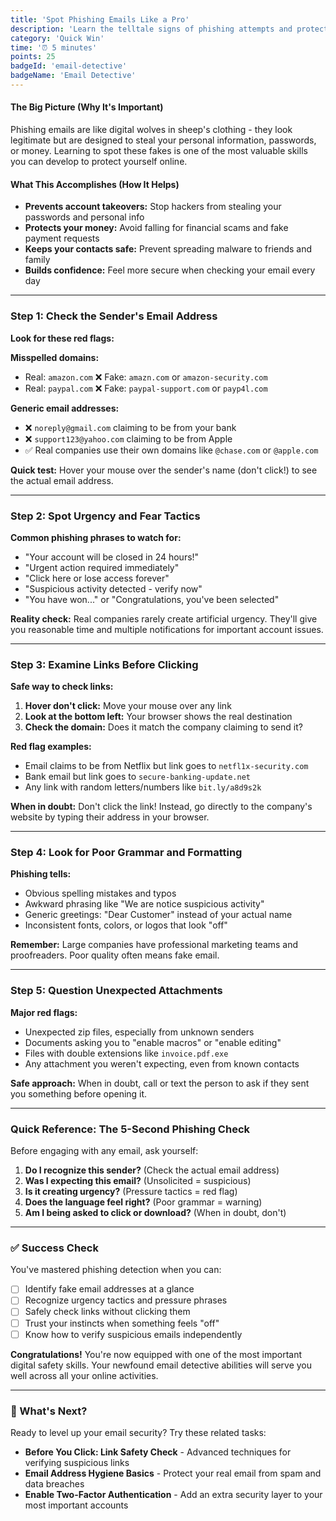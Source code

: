 ```yaml
---
title: 'Spot Phishing Emails Like a Pro'
description: 'Learn the telltale signs of phishing attempts and protect yourself from email scams in just 5 minutes.'
category: 'Quick Win'
time: '⏰ 5 minutes'
points: 25
badgeId: 'email-detective'
badgeName: 'Email Detective'
---
```


#### The Big Picture (Why It's Important)
Phishing emails are like digital wolves in sheep's clothing - they look legitimate but are designed to steal your personal information, passwords, or money. Learning to spot these fakes is one of the most valuable skills you can develop to protect yourself online.

#### What This Accomplishes (How It Helps)
* **Prevents account takeovers:** Stop hackers from stealing your passwords and personal info
* **Protects your money:** Avoid falling for financial scams and fake payment requests
* **Keeps your contacts safe:** Prevent spreading malware to friends and family
* **Builds confidence:** Feel more secure when checking your email every day

---

### Step 1: Check the Sender's Email Address

**Look for these red flags:**

**Misspelled domains:**
* Real: `amazon.com` ❌ Fake: `amazn.com` or `amazon-security.com`
* Real: `paypal.com` ❌ Fake: `paypal-support.com` or `payp4l.com`

**Generic email addresses:**
* ❌ `noreply@gmail.com` claiming to be from your bank
* ❌ `support123@yahoo.com` claiming to be from Apple
* ✅ Real companies use their own domains like `@chase.com` or `@apple.com`

**Quick test:** Hover your mouse over the sender's name (don't click!) to see the actual email address.

---

### Step 2: Spot Urgency and Fear Tactics

**Common phishing phrases to watch for:**
* "Your account will be closed in 24 hours!"
* "Urgent action required immediately"
* "Click here or lose access forever"
* "Suspicious activity detected - verify now"
* "You have won..." or "Congratulations, you've been selected"

**Reality check:** Real companies rarely create artificial urgency. They'll give you reasonable time and multiple notifications for important account issues.

---

### Step 3: Examine Links Before Clicking

**Safe way to check links:**
1. **Hover don't click:** Move your mouse over any link
2. **Look at the bottom left:** Your browser shows the real destination
3. **Check the domain:** Does it match the company claiming to send it?

**Red flag examples:**
* Email claims to be from Netflix but link goes to `netfl1x-security.com`
* Bank email but link goes to `secure-banking-update.net`
* Any link with random letters/numbers like `bit.ly/a8d9s2k`

**When in doubt:** Don't click the link! Instead, go directly to the company's website by typing their address in your browser.

---

### Step 4: Look for Poor Grammar and Formatting

**Phishing tells:**
* Obvious spelling mistakes and typos
* Awkward phrasing like "We are notice suspicious activity"
* Generic greetings: "Dear Customer" instead of your actual name
* Inconsistent fonts, colors, or logos that look "off"

**Remember:** Large companies have professional marketing teams and proofreaders. Poor quality often means fake email.

---

### Step 5: Question Unexpected Attachments

**Major red flags:**
* Unexpected zip files, especially from unknown senders
* Documents asking you to "enable macros" or "enable editing"
* Files with double extensions like `invoice.pdf.exe`
* Any attachment you weren't expecting, even from known contacts

**Safe approach:** When in doubt, call or text the person to ask if they sent you something before opening it.

---

### Quick Reference: The 5-Second Phishing Check

Before engaging with any email, ask yourself:
1. **Do I recognize this sender?** (Check the actual email address)
2. **Was I expecting this email?** (Unsolicited = suspicious)
3. **Is it creating urgency?** (Pressure tactics = red flag)
4. **Does the language feel right?** (Poor grammar = warning)
5. **Am I being asked to click or download?** (When in doubt, don't)

---

### ✅ Success Check

You've mastered phishing detection when you can:
- [ ] Identify fake email addresses at a glance
- [ ] Recognize urgency tactics and pressure phrases
- [ ] Safely check links without clicking them
- [ ] Trust your instincts when something feels "off"
- [ ] Know how to verify suspicious emails independently

**Congratulations!** You're now equipped with one of the most important digital safety skills. Your newfound email detective abilities will serve you well across all your online activities.

---

### 🎯 What's Next?

Ready to level up your email security? Try these related tasks:
* **Before You Click: Link Safety Check** - Advanced techniques for verifying suspicious links
* **Email Address Hygiene Basics** - Protect your real email from spam and data breaches
* **Enable Two-Factor Authentication** - Add an extra security layer to your most important accounts
